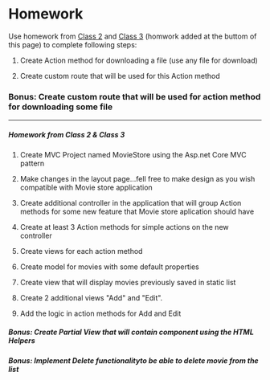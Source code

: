 

# Homework

Use homework from [Class 2](https://github.com/sedc-codecademy/sedc7-08-aspnetmvc/blob/master/g2/Class%202/Homework.md) and [Class 3](https://github.com/sedc-codecademy/sedc7-08-aspnetmvc/blob/master/g2/Class%203/Homework.md) (homwork added at the buttom of this page) to complete following steps:

1. Create Action method for downloading a file (use any file for download)

2. Create custom route that will be used for this Action method


### Bonus: Create custom route that will be used for action method for downloading some file
----------------------------------------------------------------------------------
##### Homework from Class 2 & Class 3
1. Create MVC Project named MovieStore using the Asp.net Core MVC pattern

2. Make changes in the layout page...fell free to make design as you wish compatible with Movie store application 

3. Create additional controller in the application that will group Action methods  for some new feature that Movie store aplication should have

4. Create at least 3 Action methods for simple actions on the new controller

5. Create views for each action method 

6. Create model for movies with some default properties

7. Create view that will display movies previously saved in static list

8. Create 2 additional views "Add" and "Edit".

9. Add the logic in action methods for Add and Edit

##### Bonus: Create Partial View that will contain component using the HTML Helpers
##### Bonus: Implement Delete functionalityto be able to delete movie from the list
